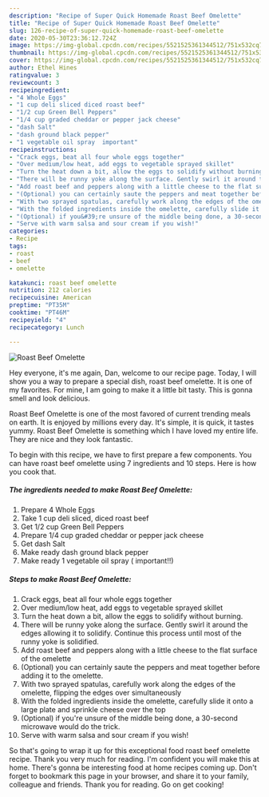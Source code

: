 ```yaml
---
description: "Recipe of Super Quick Homemade Roast Beef Omelette"
title: "Recipe of Super Quick Homemade Roast Beef Omelette"
slug: 126-recipe-of-super-quick-homemade-roast-beef-omelette
date: 2020-05-30T23:36:12.724Z
image: https://img-global.cpcdn.com/recipes/5521525361344512/751x532cq70/roast-beef-omelette-recipe-main-photo.jpg
thumbnail: https://img-global.cpcdn.com/recipes/5521525361344512/751x532cq70/roast-beef-omelette-recipe-main-photo.jpg
cover: https://img-global.cpcdn.com/recipes/5521525361344512/751x532cq70/roast-beef-omelette-recipe-main-photo.jpg
author: Ethel Hines
ratingvalue: 3
reviewcount: 3
recipeingredient:
- "4 Whole Eggs"
- "1 cup deli sliced diced roast beef"
- "1/2 cup Green Bell Peppers"
- "1/4 cup graded cheddar or pepper jack cheese"
- "dash Salt"
- "dash ground black pepper"
- "1 vegetable oil spray  important"
recipeinstructions:
- "Crack eggs, beat all four whole eggs together"
- "Over medium/low heat, add eggs to vegetable sprayed skillet"
- "Turn the heat down a bit, allow the eggs to solidify without burning."
- "There will be runny yoke along the surface. Gently swirl it around the edges allowing it to solidify. Continue this process until most of the runny yoke is solidified."
- "Add roast beef and peppers along with a little cheese to the flat surface of the omelette"
- "(Optional) you can certainly saute the peppers and meat together before adding it to the omelette."
- "With two sprayed spatulas, carefully work along the edges of the omelette, flipping the edges over simultaneously"
- "With the folded ingredients inside the omelette, carefully slide it onto a large plate and sprinkle cheese over the top"
- "(Optional) if you&#39;re unsure of the middle being done, a 30-second microwave would do the trick."
- "Serve with warm salsa and sour cream if you wish!"
categories:
- Recipe
tags:
- roast
- beef
- omelette

katakunci: roast beef omelette 
nutrition: 212 calories
recipecuisine: American
preptime: "PT35M"
cooktime: "PT46M"
recipeyield: "4"
recipecategory: Lunch

---
```



![Roast Beef Omelette](https://img-global.cpcdn.com/recipes/5521525361344512/751x532cq70/roast-beef-omelette-recipe-main-photo.jpg)

Hey everyone, it's me again, Dan, welcome to our recipe page. Today, I will show you a way to prepare a special dish, roast beef omelette. It is one of my favorites. For mine, I am going to make it a little bit tasty. This is gonna smell and look delicious.

Roast Beef Omelette is one of the most favored of current trending meals on earth. It is enjoyed by millions every day. It's simple, it is quick, it tastes yummy. Roast Beef Omelette is something which I have loved my entire life. They are nice and they look fantastic.




To begin with this recipe, we have to first prepare a few components. You can have roast beef omelette using 7 ingredients and 10 steps. Here is how you cook that.

<!--inarticleads1-->

##### The ingredients needed to make Roast Beef Omelette:

1. Prepare 4 Whole Eggs
1. Take 1 cup deli sliced, diced roast beef
1. Get 1/2 cup Green Bell Peppers
1. Prepare 1/4 cup graded cheddar or pepper jack cheese
1. Get dash Salt
1. Make ready dash ground black pepper
1. Make ready 1 vegetable oil spray ( important!!)




<!--inarticleads2-->

##### Steps to make Roast Beef Omelette:

1. Crack eggs, beat all four whole eggs together
1. Over medium/low heat, add eggs to vegetable sprayed skillet
1. Turn the heat down a bit, allow the eggs to solidify without burning.
1. There will be runny yoke along the surface. Gently swirl it around the edges allowing it to solidify. Continue this process until most of the runny yoke is solidified.
1. Add roast beef and peppers along with a little cheese to the flat surface of the omelette
1. (Optional) you can certainly saute the peppers and meat together before adding it to the omelette.
1. With two sprayed spatulas, carefully work along the edges of the omelette, flipping the edges over simultaneously
1. With the folded ingredients inside the omelette, carefully slide it onto a large plate and sprinkle cheese over the top
1. (Optional) if you&#39;re unsure of the middle being done, a 30-second microwave would do the trick.
1. Serve with warm salsa and sour cream if you wish!




So that's going to wrap it up for this exceptional food roast beef omelette recipe. Thank you very much for reading. I'm confident you will make this at home. There's gonna be interesting food at home recipes coming up. Don't forget to bookmark this page in your browser, and share it to your family, colleague and friends. Thank you for reading. Go on get cooking!
